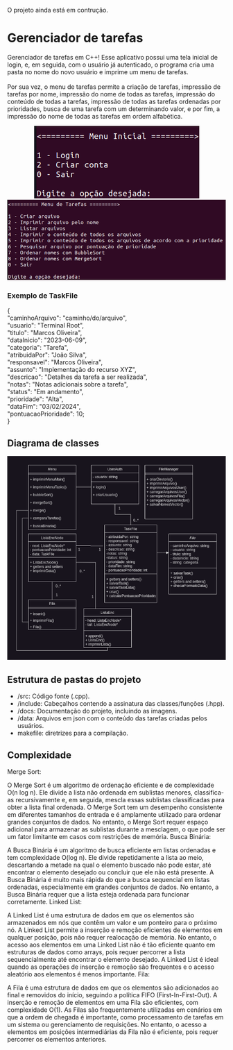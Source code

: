 O projeto ainda está em contrução.

# Gerenciador de tarefas
Gerenciador de tarefas em C++! Esse aplicativo possui uma tela inicial de login, e, em seguida, com o usuário já autenticado, o programa cria uma pasta no nome do novo usuário e imprime um menu de tarefas. 
<br><br>
Por sua vez, o menu de tarefas permite a criação de tarefas, impressão de tarefas por nome, impressão do nome de todas as tarefas, impressão do conteúdo de todas a tarefas, impressão de todas as tarefas ordenadas por prioridades, busca de uma tarefa com um determinando valor, e por fim, a impressão do nome de todas as tarefas em ordem alfabética.
<br>
<!---Adicionar fotos dos menus aqui ---->

<p align="center">
<img src="./inicial.png" alt="Diagrama de classes">
<img src="./tasks.png" alt="Diagrama de classes">

</p>

### Exemplo de TaskFile

{<br>
  "caminhoArquivo": "caminho/do/arquivo",<br>
  "usuario": "Terminal Root",<br>
  "titulo": "Marcos Oliveira",<br>
  "dataInicio": "2023-06-09",<br>
  "categoria": "Tarefa",<br>
  "atribuidaPor": "João Silva",<br>
  "responsavel": "Marcos Oliveira",<br>
  "assunto": "Implementação do recurso XYZ",<br>
  "descricao": "Detalhes da tarefa a ser realizada",<br>
  "notas": "Notas adicionais sobre a tarefa",<br>
  "status": "Em andamento",<br>
  "prioridade": "Alta",<br>
  "dataFim": "03/02/2024",<br>
  "pontuacaoPrioridade": 10;<br>
}<br>


## Diagrama de classes
<p align="center">
<img src="./classes.png" alt="Diagrama de classes">
</p>

## Estrutura de pastas do projeto

<ul>
<li>/src: Código fonte (.cpp). </li>
<li>/include: Cabeçalhos contendo a assinatura das classes/funções (.hpp). </li>
<li>/docs: Documentação do projeto, incluindo as imagens. </li>
<li>/data: Arquivos em json com o conteúdo das tarefas criadas pelos usuários. </li>
<li>makefile: diretrizes para a compilação.</li>

</ul>

## Complexidade
Merge Sort:

O Merge Sort é um algoritmo de ordenação eficiente e de complexidade O(n log n).
Ele divide a lista não ordenada em sublistas menores, classifica-as recursivamente e, em seguida, mescla essas sublistas classificadas para obter a lista final ordenada.
O Merge Sort tem um desempenho consistente em diferentes tamanhos de entrada e é amplamente utilizado para ordenar grandes conjuntos de dados.
No entanto, o Merge Sort requer espaço adicional para armazenar as sublistas durante a mesclagem, o que pode ser um fator limitante em casos com restrições de memória.
Busca Binária:

A Busca Binária é um algoritmo de busca eficiente em listas ordenadas e tem complexidade O(log n).
Ele divide repetidamente a lista ao meio, descartando a metade na qual o elemento buscado não pode estar, até encontrar o elemento desejado ou concluir que ele não está presente.
A Busca Binária é muito mais rápida do que a busca sequencial em listas ordenadas, especialmente em grandes conjuntos de dados.
No entanto, a Busca Binária requer que a lista esteja ordenada para funcionar corretamente.
Linked List:

A Linked List é uma estrutura de dados em que os elementos são armazenados em nós que contêm um valor e um ponteiro para o próximo nó.
A Linked List permite a inserção e remoção eficientes de elementos em qualquer posição, pois não requer realocação de memória.
No entanto, o acesso aos elementos em uma Linked List não é tão eficiente quanto em estruturas de dados como arrays, pois requer percorrer a lista sequencialmente até encontrar o elemento desejado.
A Linked List é ideal quando as operações de inserção e remoção são frequentes e o acesso aleatório aos elementos é menos importante.
Fila:

A Fila é uma estrutura de dados em que os elementos são adicionados ao final e removidos do início, seguindo a política FIFO (First-In-First-Out).
A inserção e remoção de elementos em uma Fila são eficientes, com complexidade O(1).
As Filas são frequentemente utilizadas em cenários em que a ordem de chegada é importante, como processamento de tarefas em um sistema ou gerenciamento de requisições.
No entanto, o acesso a elementos em posições intermediárias da Fila não é eficiente, pois requer percorrer os elementos anteriores.



